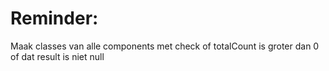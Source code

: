# Reminder:

<p>
Maak classes van alle components met check of totalCount is groter dan 0 of dat result is niet null
</p>